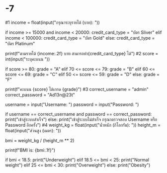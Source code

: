 # -7
#1
income = float(input("กรุณาระบุรายได้ (บาท): "))

if income >= 15000 and income < 20000:
    credit_card_type = "บัตร Sliver"
elif income < 100000:
    credit_card_type = "บัตร Gold"
else:
    credit_card_type = "บัตร Platinum"

print(f"ตามรายได้ {income:.2f} บาท สามารถทำ{credit_card_type} ได้")
#2
score = int(input("ระบุคะแนน  "))

if score >= 80:
    grade = "A"
elif 70 <= score <= 79:
    grade = "B"
elif 60 <= score <= 69:
    grade = "C"
elif 50 <= score <= 59:
    grade = "D"
else:
    grade = "F"

print(f"คะแนน {score} ได้เกรด {grade}")
#3
correct_username = "admin"
correct_password = "Ad13n@23t"

username = input("Username: ")
password = input("Password: ")

if username == correct_username and password == correct_password:
    print("เข้าสู่ระบบสำเร็จ")
else:
    print("เข้าสู่ระบบไม่สำเร็จ กรุณาตรวจสอบ Username หรือ Password อีกครั้ง")
#4
weight_kg = float(input("น้ำหนัก (กิโลกรัม): "))
height_m = float(input("ส่วนสูง (เมตร): "))

bmi = weight_kg / (height_m ** 2)

print(f"BMI is: {bmi:.1f}")

if bmi < 18.5:
    print("Underweight")
elif 18.5 <= bmi < 25:
    print("Normal weight")
elif 25 <= bmi < 30:
    print("Overweight")
else:
    print("Obesity")
